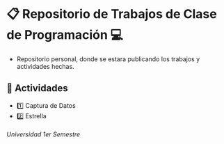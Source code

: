 # :clipboard: Repositorio de Trabajos de Clase de Programación :computer:

- Repositorio personal, donde se estara publicando los trabajos y actividades hechas.

## :pushpin: Actividades

- :one: Captura de Datos
- :two: Estrella


###### Universidad 1er Semestre
